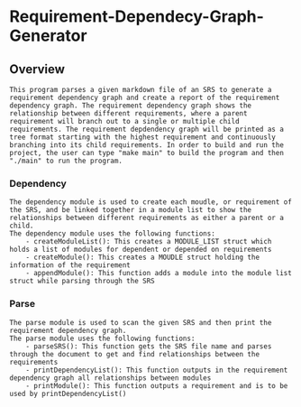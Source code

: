 # Requirement-Dependecy-Graph-Generator

## Overview
    This program parses a given markdown file of an SRS to generate a requirement dependency graph and create a report of the requirement dependency graph. The requirement dependency graph shows the relationship between different requirements, where a parent requirement will branch out to a single or multiple child requirements. The requirement depdendency graph will be printed as a tree format starting with the highest requirement and continuously branching into its child requirements. In order to build and run the project, the user can type "make main" to build the program and then "./main" to run the program. 

### Dependency
    The dependency module is used to create each moudle, or requirement of the SRS, and be linked together in a module list to show the relationships between different requirements as either a parent or a child. 
    The dependency module uses the following functions: 
        - createModuleList(): This creates a MODULE_LIST struct which holds a list of modules for dependent or depended on requirements
        - createModule(): This creates a MOUDLE struct holding the information of the requirement
        - appendModule(): This function adds a module into the module list struct while parsing through the SRS

### Parse
    The parse module is used to scan the given SRS and then print the requirement dependency graph.
    The parse module uses the following functions:
        - parseSRS(): This function gets the SRS file name and parses through the document to get and find relationships between the requirements
        - printDependencyList(): This function outputs in the requirement dependency graph all relationships between modules
        - printModule(): This function outputs a requirement and is to be used by printDependencyList()